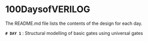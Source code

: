 # 100DaysofVERILOG

The README.md file lists the contents of the design for each day.

**`# DAY 1`** : Structural modelling of basic gates using universal gates
